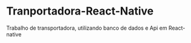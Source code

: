 # Tranportadora-React-Native
Trabalho de transportadora, utilizando banco de dados e Api em React-native
